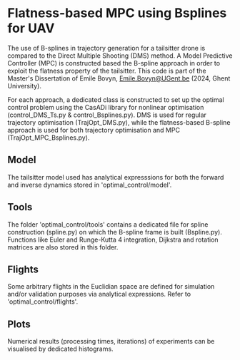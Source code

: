 # Flatness-based MPC using Bsplines for UAV
The use of B-splines in trajectory generation for a tailsitter drone is compared to the Direct Multiple Shooting (DMS) method. A Model Predictive Controller (MPC) is constructed based the B-spline approach in order to exploit the flatness property of the tailsitter. This code is part of the Master's Dissertation of Emile Bovyn, Emile.Bovyn@UGent.be (2024, Ghent University). 

For each approach, a dedicated class is constructed to set up the optimal control problem using the CasADi library for nonlinear optimisation (control_DMS_Ts.py & control_Bsplines.py). DMS is used for regular trajectory optimisation (TrajOpt_DMS.py), while the flatness-based B-spline approach is used for both trajectory optimisation and MPC (TrajOpt_MPC_Bsplines.py).

## Model
The tailsitter model used has analytical expresssions for both the forward and inverse dynamics stored in 'optimal_control/model'.

## Tools
The folder 'optimal_control/tools' contains a dedicated file for spline construction (spline.py) on which the B-spline frame is built (Bspline.py). Functions like Euler and Runge-Kutta 4 integration, Dijkstra and rotation matrices are also stored in this folder.

## Flights
Some arbitrary flights in the Euclidian space are defined for simulation and/or validation purposes via analytical expressions. Refer to 'optimal_control/flights'.

## Plots
Numerical results (processing times, iterations) of experiments can be visualised by dedicated histograms.
